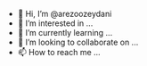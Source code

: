 - 👋 Hi, I’m @arezoozeydani
- 👀 I’m interested in ...
- 🌱 I’m currently learning ...
- 💞️ I’m looking to collaborate on ...
- 📫 How to reach me ...

<!---
arezoozeydani/arezoozeydani is a ✨ special ✨ repository because its `README.md` (this file) appears on your GitHub profile.
You can click the Preview link to take a look at your changes.
--->
